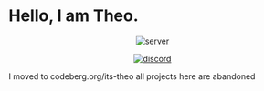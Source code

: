 # Hello, I am Theo.
<p align="center"> <a href="https://discord.gg/ffkz2txYpg"><img src="https://img.shields.io/badge/Join-My%20Discord-blue" alt="server"/></a> </p>
<p align="center"> <a href="https://discord.gg/ffkz2txYpg"><img src="https://discord.c99.nl/widget/theme-2/895909117833654272.png" alt="discord"/></a> </p>
I moved to codeberg.org/its-theo
all projects here are abandoned
